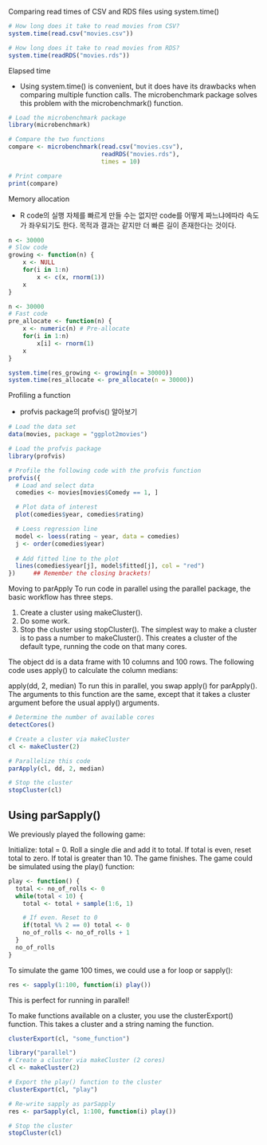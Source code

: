 
Comparing read times of CSV and RDS files using system.time()
```r
# How long does it take to read movies from CSV?
system.time(read.csv("movies.csv"))

# How long does it take to read movies from RDS?
system.time(readRDS("movies.rds"))
```

Elapsed time
- Using system.time() is convenient, but it does have its drawbacks when comparing multiple function calls. The microbenchmark package solves this problem with the microbenchmark() function.

```r
# Load the microbenchmark package
library(microbenchmark)

# Compare the two functions
compare <- microbenchmark(read.csv("movies.csv"), 
                          readRDS("movies.rds"), 
                          times = 10)

# Print compare
print(compare)

```

Memory allocation
- R code의 실행 자체를 빠르게 만들 수는 없지만 code를 어떻게 짜느냐에따라 속도가 좌우되기도 한다. 목적과 결과는 같지만 더 빠른 길이 존재한다는 것이다. 
```r
n <- 30000
# Slow code
growing <- function(n) {
    x <- NULL
    for(i in 1:n)
        x <- c(x, rnorm(1))
    x
}

n <- 30000
# Fast code
pre_allocate <- function(n) {
    x <- numeric(n) # Pre-allocate
    for(i in 1:n) 
        x[i] <- rnorm(1)
    x
}

system.time(res_growing <- growing(n = 30000))
system.time(res_allocate <- pre_allocate(n = 30000))


```

Profiling a function
- profvis package의 profvis() 알아보기 
```r
# Load the data set
data(movies, package = "ggplot2movies") 

# Load the profvis package
library(profvis)

# Profile the following code with the profvis function
profvis({
  # Load and select data
  comedies <- movies[movies$Comedy == 1, ]

  # Plot data of interest
  plot(comedies$year, comedies$rating)

  # Loess regression line
  model <- loess(rating ~ year, data = comedies)
  j <- order(comedies$year)
  
  # Add fitted line to the plot
  lines(comedies$year[j], model$fitted[j], col = "red")
})     ## Remember the closing brackets!

```

Moving to parApply
To run code in parallel using the parallel package, the basic workflow has three steps.

1. Create a cluster using makeCluster().
2. Do some work.
3. Stop the cluster using stopCluster().
The simplest way to make a cluster is to pass a number to makeCluster(). This creates a cluster of the default type, running the code on that many cores.

The object dd is a data frame with 10 columns and 100 rows. The following code uses apply() to calculate the column medians:

apply(dd, 2, median)
To run this in parallel, you swap apply() for parApply(). The arguments to this function are the same, except that it takes a cluster argument before the usual apply() arguments.

```r
# Determine the number of available cores
detectCores()

# Create a cluster via makeCluster
cl <- makeCluster(2)

# Parallelize this code
parApply(cl, dd, 2, median)

# Stop the cluster
stopCluster(cl)

```

## Using parSapply()  
We previously played the following game:

Initialize: total = 0.
Roll a single die and add it to total.
If total is even, reset total to zero.
If total is greater than 10. The game finishes.
The game could be simulated using the play() function:

```r
play <- function() {
  total <- no_of_rolls <- 0
  while(total < 10) {
    total <- total + sample(1:6, 1)

    # If even. Reset to 0
    if(total %% 2 == 0) total <- 0 
    no_of_rolls <- no_of_rolls + 1
  }
  no_of_rolls
}
```
To simulate the game 100 times, we could use a for loop or sapply():
```r
res <- sapply(1:100, function(i) play())
```
This is perfect for running in parallel!

To make functions available on a cluster, you use the clusterExport() function. This takes a cluster and a string naming the function.
```r
clusterExport(cl, "some_function")
```
```r
library("parallel")
# Create a cluster via makeCluster (2 cores)
cl <- makeCluster(2)

# Export the play() function to the cluster
clusterExport(cl, "play")

# Re-write sapply as parSapply
res <- parSapply(cl, 1:100, function(i) play())

# Stop the cluster
stopCluster(cl)
```
